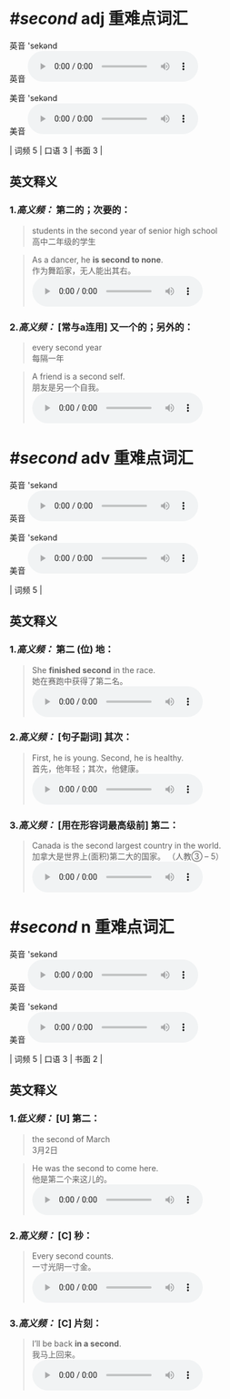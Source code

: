 # ***\#second*** adj  重难点词汇
英音 'sekənd  
英音
<audio src="./media/second-B.aac" controls="controls"></audio>

美音 'sekənd  
美音
<audio src="./media/second.aac" controls="controls"></audio>



| 词频 5 | 口语 3 | 书面 3 |  

英文释义
---
### 1.*高义频：* **第二的；次要的：**  

 > students in the second year of senior high school   
 > 高中二年级的学生    

 > As a dancer, he **is second to none**.   
 > 作为舞蹈家，无人能出其右。    
<audio src="./media/second-1.aac" controls="controls"></audio>

### 2.*高义频：* **[常与a连用] 又一个的；另外的：**  

 > every second year   
 > 每隔一年    

 > A friend is a second self.   
 > 朋友是另一个自我。    
<audio src="./media/second-2.aac" controls="controls"></audio>


# ***\#second*** adv  重难点词汇
英音 'sekənd  
英音
<audio src="./media/second-B.aac" controls="controls"></audio>

美音 'sekənd  
美音
<audio src="./media/second.aac" controls="controls"></audio>



| 词频 5 |  

英文释义
---
### 1.*高义频：* **第二 (位) 地：**  

 > She **finished second** in the race.   
 > 她在赛跑中获得了第二名。    
<audio src="./media/second-3.aac" controls="controls"></audio>

### 2.*高义频：* **[句子副词] 其次：**  

 > First, he is young. Second, he is healthy.   
 > 首先，他年轻；其次，他健康。    
<audio src="./media/second-4.aac" controls="controls"></audio>

### 3.*高义频：* **[用在形容词最高级前] 第二：**  

 > Canada is the second largest country in the world.   
 > 加拿大是世界上(面积)第二大的国家。  （人教③ – 5）  
<audio src="./media/second-5.aac" controls="controls"></audio>


# ***\#second*** n  重难点词汇
英音 'sekənd  
英音
<audio src="./media/second-B.aac" controls="controls"></audio>

美音 'sekənd  
美音
<audio src="./media/second.aac" controls="controls"></audio>



| 词频 5 | 口语 3 | 书面 2 |  

英文释义
---
### 1.*低义频：* **[U] 第二：**  

 > the second of March   
 > 3月2日    

 > He was the second to come here.   
 > 他是第二个来这儿的。    
<audio src="./media/second-6.aac" controls="controls"></audio>

### 2.*高义频：* **[C] 秒：**  

 > Every second counts.   
 > 一寸光阴一寸金。    
<audio src="./media/second-7.aac" controls="controls"></audio>

### 3.*高义频：* **[C] 片刻：**  

 > I’ll be back **in a second**.   
 > 我马上回来。    
<audio src="./media/second-8.aac" controls="controls"></audio>


